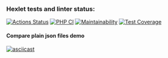 ### Hexlet tests and linter status:
[![Actions Status](https://github.com/funkylen/php-project-lvl2/workflows/hexlet-check/badge.svg)](https://github.com/funkylen/php-project-lvl2/actions)
[![PHP CI](https://github.com/funkylen/php-project-lvl2/actions/workflows/workflow.yml/badge.svg)](https://github.com/funkylen/php-project-lvl2/actions/workflows/workflow.yml)
[![Maintainability](https://api.codeclimate.com/v1/badges/0ec72d5923b9b585b2f8/maintainability)](https://codeclimate.com/github/funkylen/php-project-lvl2/maintainability)
[![Test Coverage](https://api.codeclimate.com/v1/badges/0ec72d5923b9b585b2f8/test_coverage)](https://codeclimate.com/github/funkylen/php-project-lvl2/test_coverage)

#### Compare plain json files demo
[![asciicast](https://asciinema.org/a/7F6QMv2vYIY3j3RHza2XqWe2k.svg)](https://asciinema.org/a/7F6QMv2vYIY3j3RHza2XqWe2k)